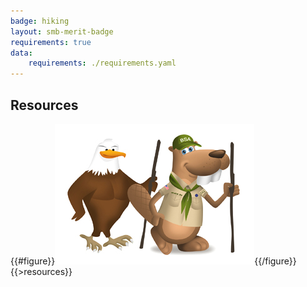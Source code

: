 ```yaml
---
badge: hiking
layout: smb-merit-badge
requirements: true
data:
    requirements: ./requirements.yaml
---
```


## Resources

{{#figure}}<img src="hiking-bucky.jpg" class="W(100%)" />{{/figure}}
{{>resources}}
